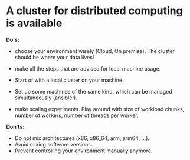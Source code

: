 # A cluster for distributed computing is available

**Do's:**

- choose your environment wisely (Cloud, On premise).
The cluster should be where your data lives!

- make all the steps that are advised for local machine usage.

- Start of with a local cluster on your machine.

- Set up some machines of the same kind, which can be managed simultaneously (ansible!).

- make scaling experiments.
Play around with size of workload chunks, number of workers, number of threads per worker.


**Don'ts:**

- Do not mix architectures
(x86, x86_64, arm, arm64, ...).
- Avoid mixing software versions.
- Prevent controlling your environment manually anymore.
